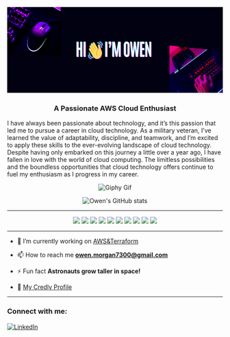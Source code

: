 <img src="https://raw.githubusercontent.com/O-Morgan/O-Morgan/main/GitHub%20Banner.png" width="1000" height="200">


<h3 align="center">A Passionate AWS Cloud Enthusiast</h3> 

I have always been passionate about technology, and it’s this passion that led me to pursue a career in cloud technology. As a military veteran, I’ve learned the value of adaptability, discipline, and teamwork, and I’m excited to apply these skills to the ever-evolving landscape of cloud technology. Despite having only embarked on this journey a little over a year ago, I have fallen in love with the world of cloud computing. The limitless possibilities and the boundless opportunities that cloud technology offers continue to fuel my enthusiasm as I progress in my career.

<p align="center">
  <img src="https://media.giphy.com/media/qgQUggAC3Pfv687qPC/giphy.gif" alt="Giphy Gif">
</p>


<div align="center">

![Owen's GitHub stats](https://github-readme-stats.vercel.app/api?username=lethal-bubble&theme=radical&show_icons=true)</div>

---

<p align="center">
  <img src="https://github.com/lethal-bubble/lethal-bubble/blob/main/cpb-terraformer-badge.svg" width="70">
  <img src="https://github.com/lethal-bubble/lethal-bubble/blob/main/aws-certified-cloud-practitioner.png" width="70">
  <img src="https://github.com/lethal-bubble/lethal-bubble/blob/main/aws-certified-solutions-architect-associate.png" width="70">
  <img src="https://github.com/lethal-bubble/lethal-bubble/blob/main/aws-cloud-quest-cloud-practitioner.png" width="70">
  <img src="https://github.com/lethal-bubble/lethal-bubble/blob/main/aws-cloud-quest-solutions-architect.png" width="70">
  <img src="https://github.com/lethal-bubble/lethal-bubble/blob/main/aws-educate-getting-started-with-compute.png" width="70">
  <img src="https://github.com/lethal-bubble/lethal-bubble/blob/main/aws-educate-getting-started-with-networking.png" width="70">
  <img src="https://github.com/lethal-bubble/lethal-bubble/blob/main/aws-educate-getting-started-with-storage.png" width="70">
  <img src="https://github.com/lethal-bubble/lethal-bubble/blob/main/aws-educate-introduction-to-cloud-101.png" width="70">
  <img src="https://github.com/lethal-bubble/lethal-bubble/blob/main/aws-knowledge-architecting.png" width="70">
</p>

---

- 🔭 I’m currently working on [AWS&Terraform](https://github.com/lethal-bubble/terraform-beginner-bootcamp-2023)

- 📫 How to reach me **owen.morgan7300@gmail.com**

- ⚡ Fun fact **Astronauts grow taller in space!**

- 🌱 [My Credly Profile](https://www.credly.com/users/owen-morgan.4778d523)

---

<h3 align="left">Connect with me:</h3>
<p align="left">
  <a href="https://www.linkedin.com/in/owen-morgan7300" target="blank">
    <img align="center" src="https://raw.githubusercontent.com/rahuldkjain/github-profile-readme-generator/master/src/images/icons/Social/linked-in-alt.svg" alt="LinkedIn" height="30" width="40" />
  </a>
</p>

















<!--
**O-Morgan/O-Morgan** is a ✨ _special_ ✨ repository because its `README.md` (this file) appears on your GitHub profile.

Here are some ideas to get you started:

- 🔭 I’m currently working on ...
- 🌱 I’m currently learning ...
- 👯 I’m looking to collaborate on ...
- 🤔 I’m looking for help with ...
- 💬 Ask me about ...
- 📫 How to reach me: ...
- 😄 Pronouns: ...
- ⚡ Fun fact: ...
-->
